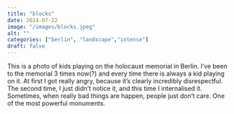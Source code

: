 ```yaml
---
title: "blocks"
date: 2024-07-22
image: "/images/blocks.jpeg"
alt: ""
categories: ["berlin", "landscape","intense"]
draft: false
---
```


This is a photo of kids playing on the holocaust memorial in Berlin. I’ve been to the memorial 3 times now(?) and every time there is always a kid playing on it. At first I got really angry, because it’s clearly incredibly disrespectful. The second time, I just didn’t notice it, and this time I internalised it. Sometimes, when really bad things are happen, people just don’t care. One of the most powerful monuments.  
